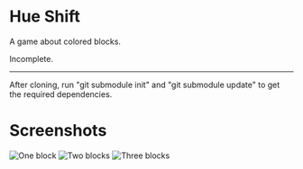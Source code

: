 Hue Shift
=========
A game about colored blocks.

Incomplete.

---

After cloning, run "git submodule init" and "git submodule update" to get the required dependencies.


Screenshots
===========
![One block](https://legospacy.github.io/hue-shift/img/one_block.png)
![Two blocks](https://legospacy.github.io/hue-shift/img/two_blocks.png)
![Three blocks](https://legospacy.github.io/hue-shift/img/three_blocks.png)
